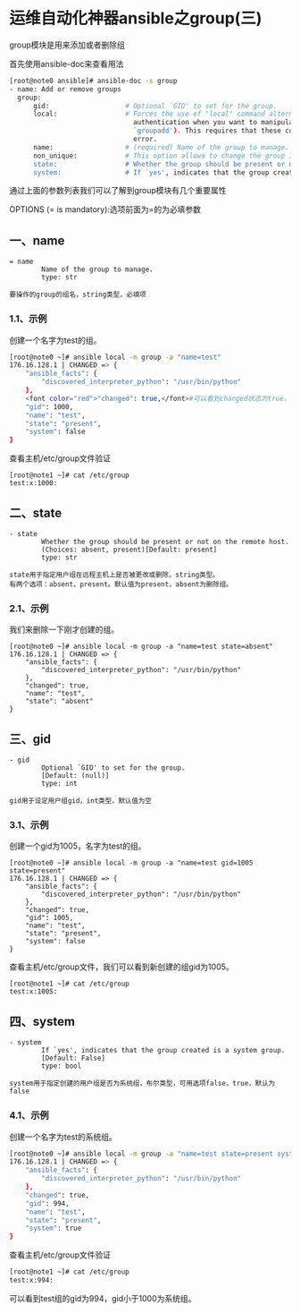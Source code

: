 # 运维自动化神器ansible之group(三)
group模块是用来添加或者删除组

首先使用ansible-doc来查看用法
```bash
[root@note0 ansible]# ansible-doc -s group
- name: Add or remove groups
  group:
      gid:                   # Optional `GID' to set for the group.
      local:                 # Forces the use of "local" command alternatives on platforms that implement it. This is useful in environments that use centralized
                               authentication when you want to manipulate the local groups. (e.g. it uses `lgroupadd' instead of
                               `groupadd'). This requires that these commands exist on the targeted host, otherwise it will be a fatal
                               error.
      name:                  # (required) Name of the group to manage.
      non_unique:            # This option allows to change the group ID to a non-unique value. Requires `gid'. Not supported on macOS or BusyBox distributions.
      state:                 # Whether the group should be present or not on the remote host.
      system:                # If `yes', indicates that the group created is a system group.
```

通过上面的参数列表我们可以了解到group模块有几个重要属性

OPTIONS (= is mandatory):选项前面为=的为必填参数

## 一、name

```
= name
        Name of the group to manage.
        type: str
        
要操作的group的组名，string类型，必填项
```

### 1.1、示例

创建一个名字为test的组。

```bash
[root@note0 ~]# ansible local -m group -a "name=test"
176.16.128.1 | CHANGED => {
    "ansible_facts": {
        "discovered_interpreter_python": "/usr/bin/python"
    }, 
    <font color="red">"changed": true,</font>#可以看到changed状态为true，代表已经在主机添加组成功。
    "gid": 1000, 
    "name": "test", 
    "state": "present", 
    "system": false
}
```

查看主机/etc/group文件验证
```
[root@note1 ~]# cat /etc/group
test:x:1000:
```

## 二、state

```
- state
        Whether the group should be present or not on the remote host.
        (Choices: absent, present)[Default: present]
        type: str
        
state用于指定用户组在远程主机上是否被更改或删除，string类型。
有两个选项：absent，present。默认值为present，absent为删除组。
```

### 2.1、示例

我们来删除一下刚才创建的组。

```
[root@note0 ~]# ansible local -m group -a "name=test state=absent"
176.16.128.1 | CHANGED => {
    "ansible_facts": {
        "discovered_interpreter_python": "/usr/bin/python"
    }, 
    "changed": true, 
    "name": "test", 
    "state": "absent"
}
```

## 三、gid

```
- gid
        Optional `GID' to set for the group.
        [Default: (null)]
        type: int
        
gid用于设定用户组gid，int类型，默认值为空
```
### 3.1、示例

创建一个gid为1005，名字为test的组。

```
[root@note0 ~]# ansible local -m group -a "name=test gid=1005 state=present"
176.16.128.1 | CHANGED => {
    "ansible_facts": {
        "discovered_interpreter_python": "/usr/bin/python"
    }, 
    "changed": true, 
    "gid": 1005, 
    "name": "test", 
    "state": "present", 
    "system": false
}
```

查看主机/etc/group文件，我们可以看到新创建的组gid为1005。
```
[root@note1 ~]# cat /etc/group
test:x:1005:
```

## 四、system

```
- system
        If `yes', indicates that the group created is a system group.
        [Default: False]
        type: bool
        
system用于指定创建的用户组是否为系统组，布尔类型，可用选项false，true，默认为false
```

### 4.1、示例

创建一个名字为test的系统组。

```bash
[root@note0 ~]# ansible local -m group -a "name=test state=present system=true"
176.16.128.1 | CHANGED => {
    "ansible_facts": {
        "discovered_interpreter_python": "/usr/bin/python"
    }, 
    "changed": true, 
    "gid": 994, 
    "name": "test", 
    "state": "present", 
    "system": true
}
```

查看主机/etc/group文件验证

```bash
[root@note1 ~]# cat /etc/group
test:x:994:
```

可以看到test组的gid为994，gid小于1000为系统组。
